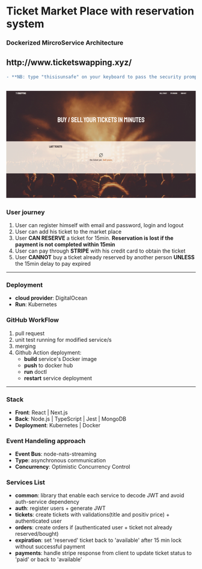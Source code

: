 <h1>Ticket Market Place with reservation system</h1>
<h3>Dockerized MircroService Architecture</h3>

<h2>http://www.ticketswapping.xyz/</h2>

```diff
- **NB: type "thisisunsafe" on your keyboard to pass the security prompt (website have no ssl yet)**
```


![Alt text](client/public/ticketswapping.png?raw=true "Title")
---

<h3>User journey</h3>

1. User can register himself with email and password, login and logout
2. User can add his ticket to the market place
3. User **CAN RESERVE** a ticket for 15min. **Reservation is lost if the payment is not completed within 15min**
4. User can pay through **STRIPE** with his credit card to obtain the ticket
5. User **CANNOT** buy a ticket already reserved by another person **UNLESS** the 15min delay to pay expired

---

<h3>Deployment</h3>

- **cloud provider**: DigitalOcean
- **Run**: Kubernetes

<h3>GitHub WorkFlow</h3>

1. pull request
2. unit test running for modified service/s
3. merging
4. Github Action deployment:
    - **build** service's Docker image
    - **push** to docker hub
    - **run** doctl
    - **restart** service deployment
    
---

<h3>Stack</h3>

- **Front**: React | Next.js
- **Back**: Node.js | TypeScript | Jest | MongoDB
- **Deployment**: Kubernetes | Docker

<h3>Event Handeling approach</h3>

- **Event Bus**: node-nats-streaming
- **Type**: asynchronous communication
- **Concurrency**: Optimistic Concurrency Control

<h3>Services List</h3>

- **common**: library that enable each service to decode JWT and avoid auth-service dependency
- **auth**: register users + generate JWT
- **tickets**: create tickets with validations(title and positiv price) + authenticated user
- **orders**: create orders if (authenticated user + ticket not already reserved/bought)
- **expiration**: set 'reserved' ticket back to 'available' after 15 min lock without successful payment
- **payments**: handle stripe response from client to update ticket status to 'paid' or back to 'available'




